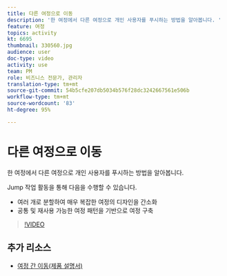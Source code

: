 ```yaml
---
title: 다른 여정으로 이동
description: '한 여정에서 다른 여정으로 개인 사용자를 푸시하는 방법을 알아봅니다. '
feature: 여정
topics: activity
kt: 6695
thumbnail: 330560.jpg
audience: user
doc-type: video
activity: use
team: PM
role: 비즈니스 전문가, 관리자
translation-type: tm+mt
source-git-commit: 54b5cfe207db5034b576f28dc3242667561e506b
workflow-type: tm+mt
source-wordcount: '83'
ht-degree: 95%

---
```



# 다른 여정으로 이동

한 여정에서 다른 여정으로 개인 사용자를 푸시하는 방법을 알아봅니다.

Jump 작업 활동을 통해 다음을 수행할 수 있습니다.

* 여러 개로 분할하여 매우 복잡한 여정의 디자인을 간소화
* 공통 및 재사용 가능한 여정 패턴을 기반으로 여정 구축

>[!VIDEO](https://video.tv.adobe.com/v/330560?quality=12)

## 추가 리소스

* [여정 간 이동(제품 설명서)](https://experienceleague.adobe.com/docs/journeys/using/building-journeys/about-journey-building/action-activities/jump.html?lang=en#building-journeys)

